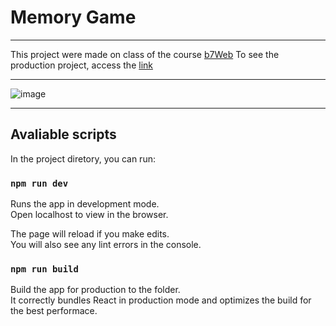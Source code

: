 # Memory Game
***

This project were made on class of the course [b7Web](https://b7web.com.br/fullstack/)
To see the production project, access the [link](https://react-memory-game-b7web.vercel.app/)

***

![image](https://user-images.githubusercontent.com/104371202/191635551-2fd56484-120d-4f04-8b03-3d50bd4ac0e5.png)

***

## Avaliable scripts

In the project diretory, you can run:

### `npm run dev`

Runs the app in development mode.\
Open localhost to view in the browser.

The page will reload if you make edits.\
You will also see any lint errors in the console.

### `npm run build`

Build the app for production to the folder.\
It correctly bundles React in production mode and optimizes the build for the best performace.





